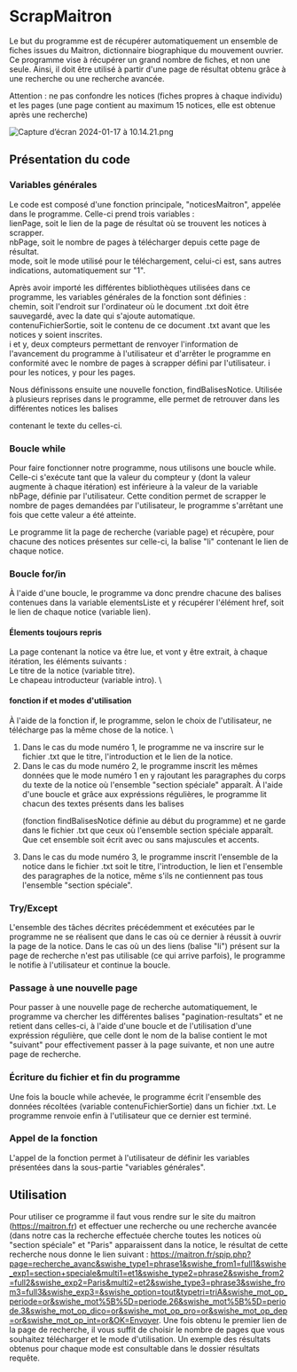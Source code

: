 # ScrapMaitron

Le but du programme est de récupérer automatiquement un ensemble de fiches issues du Maitron, dictionnaire biographique du mouvement ouvrier. Ce programme vise à récupérer un grand nombre de fiches, et non une seule. Ainsi, il doit être utilisé à partir d'une page de résultat obtenu grâce à une recherche ou une recherche avancée.

Attention : ne pas confondre les notices (fiches propres à chaque individu) et les pages (une page contient au maximum 15 notices, elle est obtenue après une recherche)

![Capture d’écran 2024-01-17 à 10.14.21.png](..%2F..%2FDocuments%2FTravail%2FMaster%2FOutils%20de%20la%20recherche%2FM2%2FProgrammation%2FProjet%2FCapture%20d%E2%80%99%C3%A9cran%202024-01-17%20%C3%A0%2010.14.21.png)

## Présentation du code

### Variables générales

Le code est composé d'une fonction principale, "noticesMaitron", appelée dans le programme. Celle-ci prend trois variables : \
lienPage, soit le lien de la page de résultat où se trouvent les notices à scrapper. \
nbPage, soit le nombre de pages à télécharger depuis cette page de résultat. \
mode, soit le mode utilisé pour le téléchargement, celui-ci est, sans autres indications, automatiquement sur "1".

Après avoir importé les différentes bibliothèques utilisées dans ce programme, les variables générales de la fonction sont définies : \
chemin, soit l'endroit sur l'ordinateur où le document .txt doit être sauvegardé, avec la date qui s'ajoute automatique. \
contenuFichierSortie, soit le contenu de ce document .txt avant que les notices y soient inscrites. \
i et y, deux compteurs permettant de renvoyer l'information de l'avancement du programme à l'utilisateur et d'arrêter le programme en conformité avec le nombre de pages à scrapper défini par l'utilisateur. i pour les notices, y pour les pages.
 
Nous définissons ensuite une nouvelle fonction, findBalisesNotice. Utilisée à plusieurs reprises dans le programme, elle permet de retrouver dans les différentes notices les balises <p> contenant le texte du celles-ci.

### Boucle while

Pour faire fonctionner notre programme, nous utilisons une boucle while. Celle-ci s'exécute tant que la valeur du compteur y (dont la valeur augmente à chaque itération) est inférieure à la valeur de la variable nbPage, définie par l'utilisateur. Cette condition permet de scrapper le nombre de pages demandées par l'utilisateur, le programme s'arrêtant une fois que cette valeur a été atteinte.

Le programme lit la page de recherche (variable page) et récupère, pour chacune des notices présentes sur celle-ci, la balise "li" contenant le lien de chaque notice.

### Boucle for/in

À l'aide d'une boucle, le programme va donc prendre chacune des balises contenues dans la variable elementsListe et y récupérer l'élément href, soit le lien de chaque notice (variable lien).

#### Élements toujours repris

La page contenant la notice va être lue, et vont y être extrait, à chaque itération, les éléments suivants : \
Le titre de la notice (variable titre). \
Le chapeau introducteur (variable intro). \

#### fonction if et modes d'utilisation

À l'aide de la fonction if, le programme, selon le choix de l'utilisateur, ne télécharge pas la même chose de la notice. \
1. Dans le cas du mode numéro 1, le programme ne va inscrire sur le fichier .txt que le titre, l'introduction et le lien de la notice.
2. Dans le cas du mode numéro 2, le programme inscrit les mêmes données que le mode numéro 1 en y rajoutant les paragraphes du corps du texte de la notice où l'ensemble "section spéciale" apparaît. À l'aide d'une boucle et grâce aux expréssions régulières, le programme lit chacun des textes présents dans les balises <p> (fonction findBalisesNotice définie au début du programme) et ne garde dans le fichier .txt que ceux où l'ensemble section spéciale apparaît. Que cet ensemble soit écrit avec ou sans majuscules et accents. 
3. Dans le cas du mode numéro 3, le programme inscrit l'ensemble de la notice dans le fichier .txt soit le titre, l'introduction, le lien et l'ensemble des paragraphes de la notice, même s'ils ne contiennent pas tous l'ensemble "section spéciale".

### Try/Except

L'ensemble des tâches décrites précédemment et exécutées par le programme ne se réalisent que dans le cas où ce dernier à réussit à ouvrir la page de la notice. Dans le cas où un des liens (balise "li") présent sur la page de recherche n'est pas utilisable (ce qui arrive parfois), le programme le notifie à l'utilisateur et continue la boucle.

### Passage à une nouvelle page

Pour passer à une nouvelle page de recherche automatiquement, le programme va chercher les différentes balises "pagination-resultats" et ne retient dans celles-ci, à l'aide d'une boucle et de l'utilisation d'une expréssion régulière, que celle dont le nom de la balise contient le mot "suivant" pour effectivement passer à la page suivante, et non une autre page de recherche. 

### Écriture du fichier et fin du programme

Une fois la boucle while achevée, le programme écrit l'ensemble des données récoltées (variable contenuFichierSortie) dans un fichier .txt. Le programme renvoie enfin à l'utilisateur que ce dernier est terminé.

### Appel de la fonction

L'appel de la fonction permet à l'utilisateur de définir les variables présentées dans la sous-partie "variables générales". 

## Utilisation

Pour utiliser ce programme il faut vous rendre sur le site du maitron (https://maitron.fr) et effectuer une recherche ou une recherche avancée (dans notre cas la recherche effectuée cherche toutes les notices où "section spéciale" et "Paris" apparaissent dans la notice, le résultat de cette recherche nous donne le lien suivant : https://maitron.fr/spip.php?page=recherche_avanc&swishe_type1=phrase1&swishe_from1=full1&swishe_exp1=section+speciale&multi1=et1&swishe_type2=phrase2&swishe_from2=full2&swishe_exp2=Paris&multi2=et2&swishe_type3=phrase3&swishe_from3=full3&swishe_exp3=&swishe_option=tout&typetri=triA&swishe_mot_op_periode=or&swishe_mot%5B%5D=periode.26&swishe_mot%5B%5D=periode.3&swishe_mot_op_dico=or&swishe_mot_op_pro=or&swishe_mot_op_dep=or&swishe_mot_op_int=or&OK=Envoyer. Une fois obtenu le premier lien de la page de recherche, il vous suffit de choisir le nombre de pages que vous souhaitez télécharger et le mode d'utilisation. Un exemple des résultats obtenus pour chaque mode est consultable dans le dossier résultats requête. 